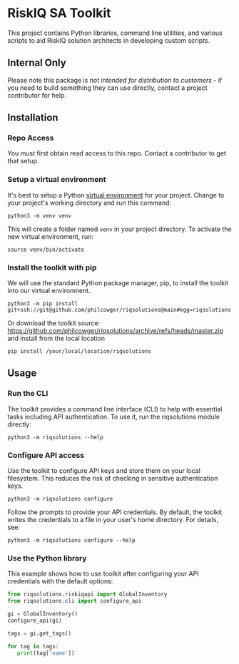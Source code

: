 # RiskIQ SA Toolkit

This project contains Python libraries, command line utilities, and
various scripts to aid RiskIQ solution architects in developing
custom scripts.


## Internal Only

Please note this package is *not intended for distribution to customers* - if you need to build something they can use directly, contact a project contributor for help. 


## Installation

### Repo Access
You must first obtain read access to this repo. Contact a contributor to get that setup.


### Setup a virtual environment
It's best to setup a Python [virtual environment](https://docs.python.org/3/tutorial/venv.html) for your project. Change to your project's working directory and run this command:

```
python3 -m venv venv
```

This will create a folder named `venv` in your project directory. To activate the new virtual environment, run:

```
source venv/bin/activate
```

### Install the toolkit with pip
We will use the standard Python package manager, pip, to install the toolkit into our virtual environment.
```
python3 -m pip install git+ssh://git@github.com/philcowger/riqsolutions@main#egg=riqsolutions
```
Or download the toolkit source: https://github.com/philcowger/riqsolutions/archive/refs/heads/master.zip and install from the local location
```
pip install /your/local/location/riqsolutions
```

## Usage

### Run the CLI
The toolkit provides a command line interface (CLI) to help with essential tasks including API authentication. To use it, run the riqsolutions module directly:
```
python3 -m riqsolutions --help
```

### Configure API access
Use the toolkit to configure API keys and store them on your local filesystem. This reduces the risk of checking in sensitive authentication keys.
```
python3 -m riqsolutions configure
```
Follow the prompts to provide your API credentials. By default, the toolkit writes the credentials to a file in your user's home directory. For details, see:
```
python3 -m riqsolutions configure --help
```

### Use the Python library
This example shows how to use toolkit after configuring your API credentials with the default options:
```python
from riqsolutions.riskiqapi import GlobalInventory
from riqsolutions.cli import configure_api

gi = GlobalInventory()
configure_api(gi)

tags = gi.get_tags()

for tag in tags:
   print(tag['name'])
```

